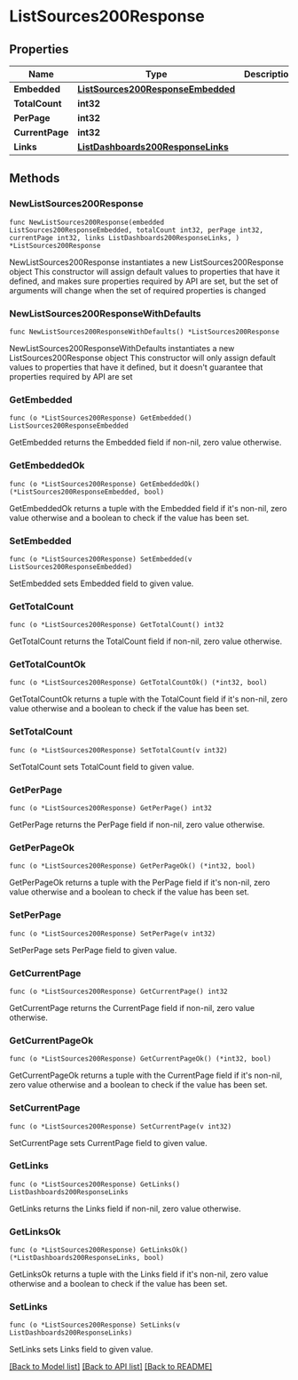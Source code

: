 # ListSources200Response

## Properties

Name | Type | Description | Notes
------------ | ------------- | ------------- | -------------
**Embedded** | [**ListSources200ResponseEmbedded**](ListSources200ResponseEmbedded.md) |  | 
**TotalCount** | **int32** |  | 
**PerPage** | **int32** |  | 
**CurrentPage** | **int32** |  | 
**Links** | [**ListDashboards200ResponseLinks**](ListDashboards200ResponseLinks.md) |  | 

## Methods

### NewListSources200Response

`func NewListSources200Response(embedded ListSources200ResponseEmbedded, totalCount int32, perPage int32, currentPage int32, links ListDashboards200ResponseLinks, ) *ListSources200Response`

NewListSources200Response instantiates a new ListSources200Response object
This constructor will assign default values to properties that have it defined,
and makes sure properties required by API are set, but the set of arguments
will change when the set of required properties is changed

### NewListSources200ResponseWithDefaults

`func NewListSources200ResponseWithDefaults() *ListSources200Response`

NewListSources200ResponseWithDefaults instantiates a new ListSources200Response object
This constructor will only assign default values to properties that have it defined,
but it doesn't guarantee that properties required by API are set

### GetEmbedded

`func (o *ListSources200Response) GetEmbedded() ListSources200ResponseEmbedded`

GetEmbedded returns the Embedded field if non-nil, zero value otherwise.

### GetEmbeddedOk

`func (o *ListSources200Response) GetEmbeddedOk() (*ListSources200ResponseEmbedded, bool)`

GetEmbeddedOk returns a tuple with the Embedded field if it's non-nil, zero value otherwise
and a boolean to check if the value has been set.

### SetEmbedded

`func (o *ListSources200Response) SetEmbedded(v ListSources200ResponseEmbedded)`

SetEmbedded sets Embedded field to given value.


### GetTotalCount

`func (o *ListSources200Response) GetTotalCount() int32`

GetTotalCount returns the TotalCount field if non-nil, zero value otherwise.

### GetTotalCountOk

`func (o *ListSources200Response) GetTotalCountOk() (*int32, bool)`

GetTotalCountOk returns a tuple with the TotalCount field if it's non-nil, zero value otherwise
and a boolean to check if the value has been set.

### SetTotalCount

`func (o *ListSources200Response) SetTotalCount(v int32)`

SetTotalCount sets TotalCount field to given value.


### GetPerPage

`func (o *ListSources200Response) GetPerPage() int32`

GetPerPage returns the PerPage field if non-nil, zero value otherwise.

### GetPerPageOk

`func (o *ListSources200Response) GetPerPageOk() (*int32, bool)`

GetPerPageOk returns a tuple with the PerPage field if it's non-nil, zero value otherwise
and a boolean to check if the value has been set.

### SetPerPage

`func (o *ListSources200Response) SetPerPage(v int32)`

SetPerPage sets PerPage field to given value.


### GetCurrentPage

`func (o *ListSources200Response) GetCurrentPage() int32`

GetCurrentPage returns the CurrentPage field if non-nil, zero value otherwise.

### GetCurrentPageOk

`func (o *ListSources200Response) GetCurrentPageOk() (*int32, bool)`

GetCurrentPageOk returns a tuple with the CurrentPage field if it's non-nil, zero value otherwise
and a boolean to check if the value has been set.

### SetCurrentPage

`func (o *ListSources200Response) SetCurrentPage(v int32)`

SetCurrentPage sets CurrentPage field to given value.


### GetLinks

`func (o *ListSources200Response) GetLinks() ListDashboards200ResponseLinks`

GetLinks returns the Links field if non-nil, zero value otherwise.

### GetLinksOk

`func (o *ListSources200Response) GetLinksOk() (*ListDashboards200ResponseLinks, bool)`

GetLinksOk returns a tuple with the Links field if it's non-nil, zero value otherwise
and a boolean to check if the value has been set.

### SetLinks

`func (o *ListSources200Response) SetLinks(v ListDashboards200ResponseLinks)`

SetLinks sets Links field to given value.



[[Back to Model list]](../README.md#documentation-for-models) [[Back to API list]](../README.md#documentation-for-api-endpoints) [[Back to README]](../README.md)


